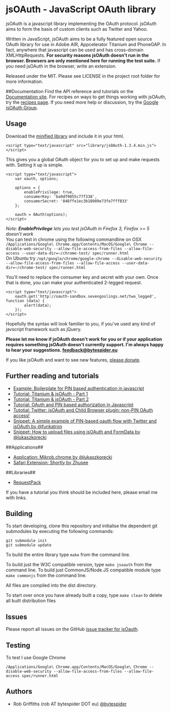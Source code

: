 # jsOAuth - JavaScript OAuth library

jsOAuth is a javascript library implementing the OAuth protocol. jsOAuth aims to
form the basis of custom clients such as Twitter and  Yahoo.

Written in JavaScript, jsOAuth aims to be a fully featured open source OAuth library for use
in Adobe AIR, Appcelerator Titanium and PhoneGAP.
In fact, anywhere that javascript can be used and has cross-domain
XMLHttpRequests. **For security reasons jsOAuth doesn't run in the browser. Browsers are only 
mentioned here for running the test suite.** If you need jsOAuth in the browser, write an extension.


Released under the MIT. Please see LICENSE in the project root folder for more
information.

##Documentation
Find the API reference and tutorials on the [Documentation site](http://bytespider.github.com/jsOAuth/).
For recipes on ways to get things working with jsOAuth, try the [recipes page](https://github.com/bytespider/jsOAuth/wiki/Recipes).
If you need more help or discussion, try the [Google jsOAuth Group](https://groups.google.com/group/jsoauth).

## Usage

Download the [minified library](https://github.com/downloads/bytespider/jsOAuth/jsOAuth-1.3.4.min.js) and include it in your html.

	<script type="text/javascript" src="library/jsOAuth-1.3.4.min.js"></script>

This gives you a global OAuth object for you to set up and make requests with.
Setting it up is simple.

    <script type="text/javascript">
        var oauth, options;

        options = {
            enablePrivilege: true,
            consumerKey: 'ba9df9055c77f338',
            consumerSecret: '846ffe1ec3b18989e73fe7fff833'
        };

        oauth = OAuth(options);
    </script>

*Note: **EnablePrivilege** lets you test jsOAuth in Firefox 3, Firefox >= 5 doesn't work*  
You can test in chrome using the following commandline on OSX `/Applications/Google\ Chrome.app/Contents/MacOS/Google\ Chrome --disable-web-security --allow-file-access-from-files --allow-file-access --user-data-dir=~/chrome-test/ spec/runner.html`  
On Ubuntu try `/opt/google/chrome/google-chrome --disable-web-security --allow-file-access-from-files --allow-file-access --user-data-dir=~/chrome-test/ spec/runner.html`

You'll need to replace the consumer key and secret with your own. Once that is
done, you can make your authenticated 2-legged request.

    <script type="text/javascript">
        oauth.get('http://oauth-sandbox.sevengoslings.net/two_legged', function (data) {
            alert(data);
        });
    </script>

Hopefully the syntax will look familier to you, if you've used any kind of javscript
framework such as jQuery.

**Please let me know if jsOAuth doesn't work for you or if your application
requires something jsOAuth doesn't currently support. I'm always happy to hear your
suggestions. [feedback@bytespider.eu](mailto:feedback@bytespider.eu?subject=jsOAuth%20suggestion/feedback)**

If you like jsOAuth and want to see new features, [please donate](http://pledgie.com/campaigns/14219/).

## Further reading and tutorials
* [Example: Boilerplate for PIN based authentication in javascript](https://gist.github.com/1071227)
* [Tutorial: Titanium & jsOAuth - Part 1](http://code.bytespider.eu/post/3032429995/twitter-client-using-titanium-and-jsoauth-part-1)
* [Tutorial: Titanium & jsOAuth - Part 2](http://code.bytespider.eu/post/3088341182/twitter-client-using-titanium-and-jsoauth-part-2)
* [Tutorial: OAuth and PIN based authorization in Javascript](http://log.coffeesounds.com/oauth-and-pin-based-authorization-in-javascri)
* [Tutotial: Twitter: jsOAuth and Child Browser plugin: non-PIN OAuth access!](http://www.mobiledevelopersolutions.com/home/start/twominutetutorials/tmt5p1)
* [Snippet: A simple example of PIN-based oauth flow with Twitter and jsOAuth by @funkatron](https://gist.github.com/979955)
* [Snippet: How to upload files using jsOAuth and FormData by @lukaszkorecki](https://gist.github.com/1038408)

##Applications##
* [Application: Mikrob.chrome by @lukaszkorecki](https://github.com/lukaszkorecki/Mikrob.chrome/blob/master/lib/oauth_request.js)
* [Safari Extension: Shortly by Zhusee](https://github.com/ZZHC/Shortly/tree/v2.0beta1/Shortly.safariextension/oauth)

##Libraries##
* [RequestPack](https://github.com/lukaszkorecki/RequestPack)

If you have a tutorial you think should be included here, please email me with links.

## Building

To start developing, clone this repository and initialise the dependent git submodules by executing the following commands:

    git submodule init
    git submodule update

To build the entire library type `make` from the command line.

To build just the W3C compatible version, type `make jsoauth` from the command line.
To build just CommonJS/Node.JS compatible module type `make commonjs` from the command line.

All files are compiled into the dist directory.

To start over once you have already built a copy, type `make clean` to delete
all built distribution files

## Issues

Please report all issues on the GitHub [issue tracker for jsOauth](http://github.com/bytespider/jsOAuth/issues).

## Testing ##
To test I use Google Chrome

`/Applications/Google\ Chrome.app/Contents/MacOS/Google\ Chrome --disable-web-security --allow-file-access-from-files --allow-file-access spec/runner.html`

## Authors

  * Rob Griffiths (rob AT bytespider DOT eu) [@bytespider](https://twitter.com/bytespider)
